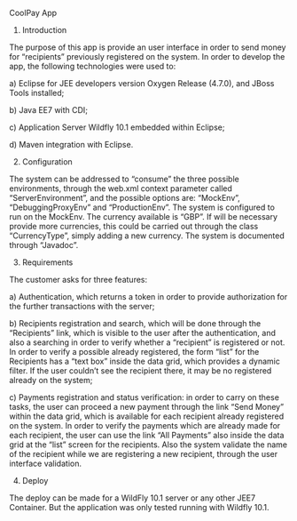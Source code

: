 
CoolPay App

1. Introduction

The purpose of this app is provide an user interface in order to send money for “recipients” previously registered on the system.
In order to develop the app, the following technologies were used to:

a) Eclipse for JEE developers version Oxygen Release (4.7.0), and JBoss Tools installed;

b) Java EE7 with CDI;

c) Application Server Wildfly 10.1 embedded within Eclipse;

d) Maven integration with Eclipse.

2. Configuration

The system can be addressed to “consume” the three possible environments, through the web.xml context parameter called “ServerEnvironment”, and the possible options are: “MockEnv”, “DebuggingProxyEnv” and “ProductionEnv”.
The system is configured to run on the MockEnv. The currency available is “GBP”. If will be necessary provide more currencies, this could be carried out through the class “CurrencyType”, simply adding a new currency.
The system is documented through “Javadoc”.

3. Requirements

The customer asks for three features:

a) Authentication, which returns a token in order to provide authorization for the further transactions with the server;

b) Recipients registration and search, which will be done through the “Recipients” link, which is visible to the user after the authentication, and also a searching in order to verify whether a “recipient” is registered or not. In order to verify a possible already registered, the form “list” for the Recipients has a “text box” inside the data grid, which provides a dynamic filter. If the user couldn’t see the recipient there, it may be no registered already on the system;

c) Payments registration and status verification: in order to carry on these tasks, the user can proceed a new payment through the link “Send Money” within the data grid, which is available for each recipient already registered on the system. In order to verify the payments which are already made for each recipient, the user can use the link “All Payments” also inside the data grid at the “list” screen for the recipients. Also the system validate the name of the recipient while we are registering a new recipient, through the user interface validation.

4. Deploy

The deploy can be made for a WildFly 10.1 server or any other JEE7 Container. But the application was only tested running with Wildfly 10.1.
